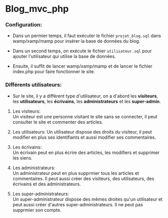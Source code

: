 # Blog_mvc_php

### Configuration:

* Dans un permier temps, il faut exécuter le fichier `projet_blog.sql` dans wamp/xamp/mamp pour insérer la base de données du blog.  
 
* Dans un second temps, on exécute le fichier `utilisateur.sql` pour ajouter l'utilisateur qui utilise la base de données. 

* Ensuite, il suffit de lancer wamp/xamp/mamp et de lancer le fichier index.php pour faire fonctionner le site.  


### Différents utilisateurs:  

* Sur le site, il y a différent type d'utilisateur, on a d'abord les **visiteurs**, les **utilisateurs**, les **écrivains**, les **administrateurs** et les **super-admin**.  

1. Les visiteurs:  
Un visiteur est une personne visitant le site sans se connecter, il peut consulter le site et commenter des articles.  

2. Les utilisateurs:
Un utilisateur dispose des droits du visiteur, il peut modifier en plus ses identifiants et aussi modifier ses commentaires.  

3. Les écrivains:  
Un écrivain peut en plus écrire des articles, les modifiers et supprimer les siens.  

4. Les administrateurs:  
Un administrateur peut en plus supprmier tous les articles et commentaires. Il peut aussi créer des visiteurs, des utilisateurs, des écrivains et des administrateurs.  

5. Les super-administrateurs:  
Un super-administrateur dispose des mêmes droites qu'un utilisateur et peut aussi créer d'autres super-administrateurs. Il ne peut pas supprmier son compte.
